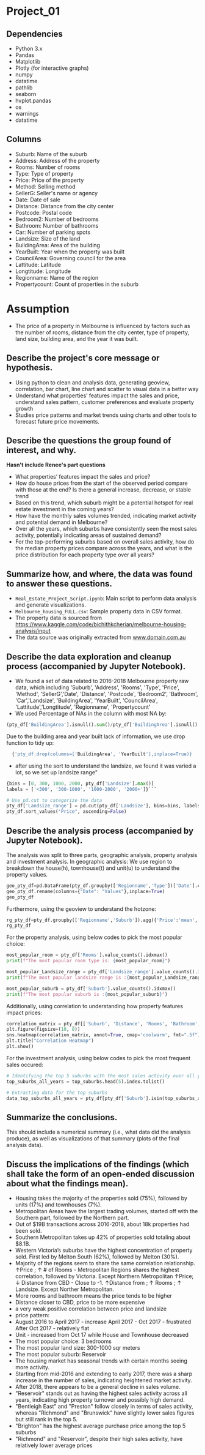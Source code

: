 # Project_01
## Dependencies

- Python 3.x
- Pandas
- Matplotlib
- Plotly (for interactive graphs)
- numpy
- datatime
- pathlib
- seaborn
- hvplot.pandas
- os
- warnings
- datatime

  
## Columns

- Suburb: Name of the suburb
- Address: Address of the property
- Rooms: Number of rooms
- Type: Type of property
- Price: Price of the property
- Method: Selling method
- SellerG: Seller's name or agency
- Date: Date of sale
- Distance: Distance from the city center
- Postcode: Postal code
- Bedroom2: Number of bedrooms
- Bathroom: Number of bathrooms
- Car: Number of parking spots
- Landsize: Size of the land
- BuildingArea: Area of the building
- YearBuilt: Year when the property was built
- CouncilArea: Governing council for the area
- Lattitude: Latitude
- Longtitude: Longitude
- Regionname: Name of the region
- Propertycount: Count of properties in the suburb


# Assumption
- The price of a property in Melbourne is influenced by factors such as the number of rooms, distance from the city center, type of property, land size, building area, and the year it was built.
  
## Describe the project's core message or hypothesis.
- Using python to clean and analysis data, generating geoview, correlation, bar chart, line chart and scatter to visual data in a better way 
- Understand what properties’ features impact the sales and price, understand sales pattern, customer preferences and evaluate property growth
- Studies price patterns and market trends using charts and other tools to forecast future price movements.


## Describe the questions the group found of interest, and why.
**Hasn't include Renee's part questions**

  - What properties’ features impact the sales and price?
  - How do house prices from the start of the observed period compare with those at the end? Is there a general increase, decrease, or stable trend
  - Based on this trend, which suburb might be a potential hotspot for real estate investment in the coming years?
  - How have the monthly sales volumes trended, indicating market activity and potential demand in Melbourne?
  - Over all the years, which suburbs have consistently seen the most sales activity, potentially indicating areas of sustained demand?
  - For the top-performing suburbs based on overall sales activity, how do the median property prices compare across the years, and what is the price distribution for each property type over all years?
    
 ## Summarize how, and where, the data was found to answer these questions.
 
- `Real_Estate_Project_Script.ipynb`: Main script to perform data analysis and generate visualizations.
- `Melbourne_housing_FULL.csv`: Sample property data in CSV format.
- The property data is sourced from https://www.kaggle.com/code/bichithkcherian/melbourne-housing-analysis/input
- The data source was originally extracted from www.domain.com.au
  
## Describe the data exploration and cleanup process (accompanied by Jupyter Notebook).

 - We found a set of data related to 2016-2018 Melbourne property raw data, which including 'Suburb', 'Address', 'Rooms', 'Type', 'Price', 'Method', 'SellerG','Date', 'Distance', 'Postcode', 'Bedroom2', 'Bathroom', 'Car','Landsize', 'BuildingArea', 'YearBuilt', 'CouncilArea', 'Lattitude','Longtitude', 'Regionname', 'Propertycount'
 - We used Percentage of NAs in the column with most NA by:

```python
(pty_df['BuildingArea'].isnull().sum()/pty_df['BuildingArea'].isnull().count())*100
```

Due to the building area and year built lack of information, we use drop function to tidy up:

```python
  {'pty_df.drop(columns=['BuildingArea', 'YearBuilt'],inplace=True)}
```

- after using the sort to understand the landsize, we found it was varied a lot, so we set up landsize range"

```python
{bins = [0, 300, 1000, 2000, pty_df['Landsize'].max()]
labels = ['<300', '300-1000', '1000-2000', '2000+']}```

# Use pd.cut to categorize the data
pty_df['Landsize_range'] = pd.cut(pty_df['Landsize'], bins=bins, labels=labels, include_lowest=True)
pty_df.sort_values("Price", ascending=False)
```

## Describe the analysis process (accompanied by Jupyter Notebook).
The analysis was split to three parts, geographic analysis, property analysis and investment analysis.
In geographic analysis:
We use region to breakdown the house(h), townhouse(t) and unit(u) to understand the property values.
```python
geo_pty_df=pd.DataFrame(pty_df.groupby(['Regionname','Type'])['Date'].count())
geo_pty_df.rename(columns={"Date": "Values"},inplace=True)
geo_pty_df
```

Furthermore, using the geoview to understand the hotzone:
```python
rg_pty_df=pty_df.groupby(['Regionname','Suburb']).agg({'Price':'mean', 'Date':'count','Landsize':'mean','Longtitude':'mean','Lattitude':'mean'}).rename(columns={'Date':'Count'})
rg_pty_df
```

For the property analysis, using below codes to pick the most popular choice:
```python
most_popular_room = pty_df['Rooms'].value_counts().idxmax()
print(f"The most popular room type is: {most_popular_room}")

most_popular_Landsize_range = pty_df['Landsize_range'].value_counts().idxmax()
print(f"The most popular landsize range is :{most_popular_Landsize_range}")

most_popular_suburb = pty_df['Suburb'].value_counts().idxmax()
print(f"The most popular suburb is :{most_popular_suburb}")
```
Additionally, using correlation to understanding how property features impact prices:
```python
correlation_matrix = pty_df[['Suburb', 'Distance', 'Rooms', 'Bathroom', 'Car', 'Landsize', 'Price']].corr()
plt.figure(figsize=(10, 8))
sns.heatmap(correlation_matrix, annot=True, cmap='coolwarm', fmt=".5f")
plt.title("Correlation Heatmap")
plt.show()
```
For the investment analysis, using below codes to pick the most frequent sales occured:
```python
# Identifying the top 5 suburbs with the most sales activity over all years
top_suburbs_all_years = top_suburbs.head(5).index.tolist()

# Extracting data for the top suburbs
data_top_suburbs_all_years = pty_df[pty_df['Suburb'].isin(top_suburbs_all_years)]
```

## Summarize the conclusions. 
  This should include a numerical summary (i.e., what data did the analysis produce), as well as visualizations of that summary (plots of the final analysis data).


## Discuss the implications of the findings (which shall take the form of an open-ended discussion about what the findings mean).
- Housing takes the majority of the properties sold (75%), followed by units (17%) and townhouses (7%).
- Metropolitan Areas have the largest trading volumes, started off with the Southern part, followed by the Northern part.
- Out of $19B transactions across 2016-2018, about 18k properties had been sold. 
- Southern Metropolitan takes up 42% of properties sold totaling about $8.1B.  
- Western Victoria’s suburbs have the highest concentration of property sold. First led by Melton South (62%), followed by Melton (30%).
- Majority of the regions seem to share the same correlation relationship.
  ↑Price ; ↑ # of Rooms  - Metropolitan Regions shares the highest correlation, followed by Victoria. Except Northern Metropolitan
  ↑Price; ↓ Distance from CBD - Close to -1.
  ↑Distance from ; ↑ Rooms ; ↑ Landsize. Except Norther Metropolitan.
- More rooms and bathroom means the price tends to be higher
- Distance closer to CBD, price to be more expensive
- a very weak positive correlation between price and landsize
- price pattern:
-   August 2016 to April 2017 - increase
    April 2017 - Oct 2017 - frustrated
    After Oct 2017 - relatively flat
- Unit - increased from Oct 17 while House and Townhouse decreased
- The most popular choice: 3 bedrooms
- The most popular land size: 300-1000 sqr meters
- The most popular suburb: Reservoir
- The housing market has seasonal trends with certain months seeing more activity.
- Starting from mid-2016 and extending to early 2017, there was a sharp increase in the number of sales, indicating heightened market activity. 
- After 2018, there appears to be a general decline in sales volume. 
- "Reservoir" stands out as having the highest sales activity across all years, indicating high property turnover and possibly high demand.
- "Bentleigh East" and "Preston" follow closely in terms of sales activity, whereas "Richmond" and "Brunswick" have slightly lower sales figures but still rank in the top 5.
- "Brighton" has the highest average purchase price among the top 5 suburbs
- "Richmond" and "Reservoir", despite their high sales activity, have relatively lower average prices
